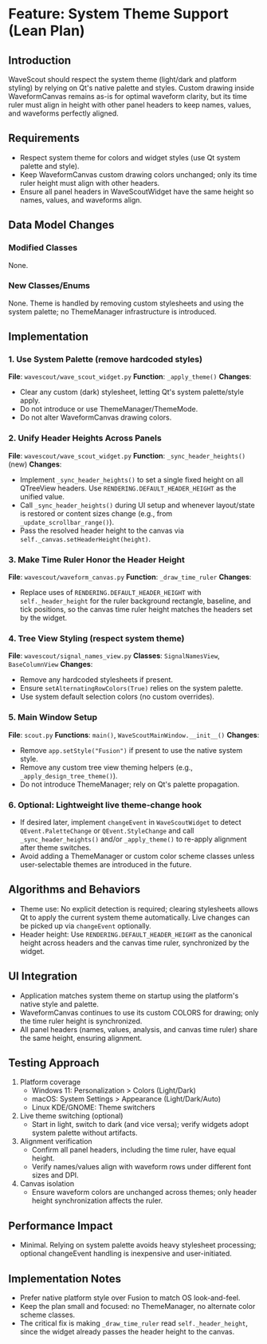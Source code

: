 # Feature: System Theme Support (Lean Plan)

## Introduction
WaveScout should respect the system theme (light/dark and platform styling) by relying on Qt's native palette and styles. Custom drawing inside WaveformCanvas remains as-is for optimal waveform clarity, but its time ruler must align in height with other panel headers to keep names, values, and waveforms perfectly aligned.

## Requirements
- Respect system theme for colors and widget styles (use Qt system palette and style).
- Keep WaveformCanvas custom drawing colors unchanged; only its time ruler height must align with other headers.
- Ensure all panel headers in WaveScoutWidget have the same height so names, values, and waveforms align.

## Data Model Changes
### Modified Classes
None.

### New Classes/Enums
None. Theme is handled by removing custom stylesheets and using the system palette; no ThemeManager infrastructure is introduced.

## Implementation

### 1. Use System Palette (remove hardcoded styles)
**File**: `wavescout/wave_scout_widget.py`
**Function**: `_apply_theme()`
**Changes**:
- Clear any custom (dark) stylesheet, letting Qt's system palette/style apply.
- Do not introduce or use ThemeManager/ThemeMode.
- Do not alter WaveformCanvas drawing colors.

### 2. Unify Header Heights Across Panels
**File**: `wavescout/wave_scout_widget.py`
**Function**: `_sync_header_heights()` (new)
**Changes**:
- Implement `_sync_header_heights()` to set a single fixed height on all QTreeView headers. Use `RENDERING.DEFAULT_HEADER_HEIGHT` as the unified value.
- Call `_sync_header_heights()` during UI setup and whenever layout/state is restored or content sizes change (e.g., from `_update_scrollbar_range()`).
- Pass the resolved header height to the canvas via `self._canvas.setHeaderHeight(height)`.

### 3. Make Time Ruler Honor the Header Height
**File**: `wavescout/waveform_canvas.py`
**Function**: `_draw_time_ruler`
**Changes**:
- Replace uses of `RENDERING.DEFAULT_HEADER_HEIGHT` with `self._header_height` for the ruler background rectangle, baseline, and tick positions, so the canvas time ruler height matches the headers set by the widget.

### 4. Tree View Styling (respect system theme)
**File**: `wavescout/signal_names_view.py`
**Classes**: `SignalNamesView`, `BaseColumnView`
**Changes**:
- Remove any hardcoded stylesheets if present.
- Ensure `setAlternatingRowColors(True)` relies on the system palette.
- Use system default selection colors (no custom overrides).

### 5. Main Window Setup
**File**: `scout.py`
**Functions**: `main()`, `WaveScoutMainWindow.__init__()`
**Changes**:
- Remove `app.setStyle("Fusion")` if present to use the native system style.
- Remove any custom tree view theming helpers (e.g., `_apply_design_tree_theme()`).
- Do not introduce ThemeManager; rely on Qt's palette propagation.

### 6. Optional: Lightweight live theme-change hook
- If desired later, implement `changeEvent` in `WaveScoutWidget` to detect `QEvent.PaletteChange` or `QEvent.StyleChange` and call `_sync_header_heights()` and/or `_apply_theme()` to re-apply alignment after theme switches.
- Avoid adding a ThemeManager or custom color scheme classes unless user-selectable themes are introduced in the future.

## Algorithms and Behaviors
- Theme use: No explicit detection is required; clearing stylesheets allows Qt to apply the current system theme automatically. Live changes can be picked up via `changeEvent` optionally.
- Header height: Use `RENDERING.DEFAULT_HEADER_HEIGHT` as the canonical height across headers and the canvas time ruler, synchronized by the widget.

## UI Integration
- Application matches system theme on startup using the platform's native style and palette.
- WaveformCanvas continues to use its custom COLORS for drawing; only the time ruler height is synchronized.
- All panel headers (names, values, analysis, and canvas time ruler) share the same height, ensuring alignment.

## Testing Approach
1. Platform coverage
   - Windows 11: Personalization > Colors (Light/Dark)
   - macOS: System Settings > Appearance (Light/Dark/Auto)
   - Linux KDE/GNOME: Theme switchers
2. Live theme switching (optional)
   - Start in light, switch to dark (and vice versa); verify widgets adopt system palette without artifacts.
3. Alignment verification
   - Confirm all panel headers, including the time ruler, have equal height.
   - Verify names/values align with waveform rows under different font sizes and DPI.
4. Canvas isolation
   - Ensure waveform colors are unchanged across themes; only header height synchronization affects the ruler.

## Performance Impact
- Minimal. Relying on system palette avoids heavy stylesheet processing; optional changeEvent handling is inexpensive and user-initiated.

## Implementation Notes
- Prefer native platform style over Fusion to match OS look-and-feel.
- Keep the plan small and focused: no ThemeManager, no alternate color scheme classes.
- The critical fix is making `_draw_time_ruler` read `self._header_height`, since the widget already passes the header height to the canvas.